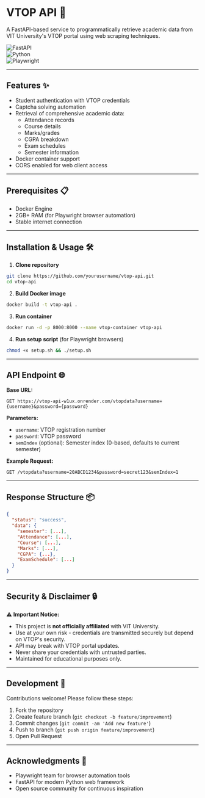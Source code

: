 # VTOP API 🚀 

A FastAPI-based service to programmatically retrieve academic data from VIT University's VTOP portal using web scraping techniques.

![FastAPI](https://img.shields.io/badge/FastAPI-005571?style=for-the-badge&logo=fastapi)  
![Python](https://img.shields.io/badge/Python-3776AB?style=for-the-badge&logo=python&logoColor=white)  
![Playwright](https://img.shields.io/badge/Playwright-45ba4b?style=for-the-badge&logo=playwright&logoColor=white)  

---

## Features ✨

- Student authentication with VTOP credentials  
- Captcha solving automation  
- Retrieval of comprehensive academic data:  
  - Attendance records  
  - Course details  
  - Marks/grades  
  - CGPA breakdown  
  - Exam schedules  
  - Semester information  
- Docker container support  
- CORS enabled for web client access  

---

## Prerequisites 📋

- Docker Engine  
- 2GB+ RAM (for Playwright browser automation)  
- Stable internet connection  

---

## Installation & Usage 🛠️

1. **Clone repository**  
```bash
git clone https://github.com/yourusername/vtop-api.git  
cd vtop-api  
```

2. **Build Docker image**  
```bash
docker build -t vtop-api .  
```

3. **Run container**  
```bash
docker run -d -p 8000:8000 --name vtop-container vtop-api  
```

4. **Run setup script** (for Playwright browsers)  
```bash
chmod +x setup.sh && ./setup.sh  
```

---

## API Endpoint 🌐

**Base URL:**  
```http
GET https://vtop-api-w1ux.onrender.com/vtopdata?username={username}&password={password}
```

**Parameters:**  
- `username`: VTOP registration number  
- `password`: VTOP password  
- `semIndex` (optional): Semester index (0-based, defaults to current semester)  

**Example Request:**  
```http
GET /vtopdata?username=20ABCD1234&password=secret123&semIndex=1  
```

---

## Response Structure 📦  
```json
{
  "status": "success",
  "data": {
    "semester": [...],
    "Attendance": [...],
    "Course": [...],
    "Marks": [...],
    "CGPA": {...},
    "ExamSchedule": [...]
  }
}
```

---

## Security & Disclaimer 🔒

⚠️ **Important Notice:**  
- This project is **not officially affiliated** with VIT University.  
- Use at your own risk - credentials are transmitted securely but depend on VTOP's security.  
- API may break with VTOP portal updates.  
- Never share your credentials with untrusted parties.  
- Maintained for educational purposes only.  

---

## Development 🤝  
Contributions welcome! Please follow these steps:  
1. Fork the repository  
2. Create feature branch (`git checkout -b feature/improvement`)  
3. Commit changes (`git commit -am 'Add new feature'`)  
4. Push to branch (`git push origin feature/improvement`)  
5. Open Pull Request   

---

## Acknowledgments 🙏  
- Playwright team for browser automation tools  
- FastAPI for modern Python web framework  
- Open source community for continuous inspiration  
